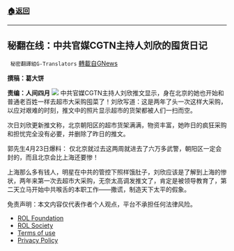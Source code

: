 ###  [:house:返回](README.md)
---


## 秘翻在线：中共官媒CGTN主持人刘欣的囤货日记
` 秘密翻譯組G-Translators` [轉載自GNews](https://gnews.org/zh-hans/2412051/)

**撰稿：葛大饼**
 
**责编：人间四月**
 ![](https://assets.gnews.org/wp-content/uploads/2022/04/Screenshot-2022-04-25-231009.jpg) 
中共官媒CGTN主持人刘欣推文显示，身在北京的她也开始和普通老百姓一样去超市大采购囤菜了！刘欣写道：这是两年了头一次这样大采购，以应对艰难的时刻，推文中的照片显示超市的货架都被人们一扫而空。
 
次日刘欣更新推文称，北京朝阳区的超市货架满满，物资丰富，她昨日的疯狂采购和担忧完全没有必要，并删除了昨日的推文。
 
郭先生4月23日爆料： 仅北京就过去这两周就进去了六万多武警，朝阳区一定会封的，而且北京会比上海还要惨！
 
上海那么多有钱人，明星在中共的管控下照样饿肚子，刘欣应该是了解到上海的惨状，两年来第一次去超市大采购，无奈太高调发推文了，肯定是被领导教育了，第二天立马开始中共喉舌的本职工作——撒谎，制造天下太平的假象。

免责声明：本文内容仅代表作者个人观点，平台不承担任何法律风险。
  
- [ROL Foundation](https://rolfoundation.org/)
- [ROL Society](https://rolsociety.org/)
- [Terms of use](https://gnews.org/terms-of-use-3/)
- [Privacy Policy](https://gnews.org/privacy-policy/)
